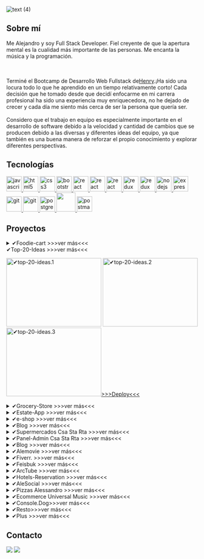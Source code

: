 ![text (4)](https://user-images.githubusercontent.com/101005998/187993785-5f271559-27b0-4b33-a717-35b27248d32f.gif)




## Sobre mí

<p>
Me Alejandro y soy Full Stack Developer. Fiel creyente de que la apertura mental es la cualidad más importante de las personas. Me encanta la música y la programación.

<br><br>
Terminé el Bootcamp de Desarrollo Web Fullstack de<a href="https://www.soyhenry.com">Henry</a>.¡Ha sido una locura todo lo que he aprendido en un tiempo relativamente corto! Cada decisión que he tomado desde que decidí enfocarme en mi carrera profesional ha sido una experiencia muy enriquecedora, no he dejado de crecer y cada día me siento más cerca de ser la persona que quería ser.
<br><br>
Considero que el trabajo en equipo es especialmente importante en el desarrollo de software debido a la velocidad y cantidad de cambios que se producen debido a las diversas y diferentes ideas del equipo, ya que también es una buena manera de reforzar el propio conocimiento y explorar diferentes perspectivas.
</p>

## Tecnologías

<p align="left">  <a href="https://developer.mozilla.org/en-US/docs/Web/JavaScript" target="_blank"> <img src="https://upload.wikimedia.org/wikipedia/commons/thumb/9/99/Unofficial_JavaScript_logo_2.svg/1024px-Unofficial_JavaScript_logo_2.svg.png" alt="javascript" width="40" height="40"/> </a> 
<a href="https://www.w3.org/html/" target="_blank"> <img src="https://upload.wikimedia.org/wikipedia/commons/thumb/3/38/HTML5_Badge.svg/600px-HTML5_Badge.svg.png" alt="html5" width="40" height="40"/> </a>
<a href="https://www.w3schools.com/css/" target="_blank"> <img src="https://cdn4.iconfinder.com/data/icons/social-media-logos-6/512/121-css3-512.png" alt="css3" width="40" height="40"/> </a> 
<a href="https://getbootstrap.com" target="_blank"> <img src="https://upload.wikimedia.org/wikipedia/commons/thumb/b/b2/Bootstrap_logo.svg/1024px-Bootstrap_logo.svg.png" alt="bootstrap" width="40" height="40"/> </a>
<a href="https://reactjs.org/" target="_blank"> <img src="https://seeklogo.com/images/R/react-logo-7B3CE81517-seeklogo.com.png" alt="react" width="40" height="40"/> </a> 
   <a href="https://next.org/" target="_blank"> <img src="https://seeklogo.com/images/N/next-js-logo-7929BCD36F-seeklogo.com.png" alt="react" width="40" height="40"/> </a> 
   <a href="https://typescript.org/" target="_blank"> <img src="https://seeklogo.com/images/T/typescript-logo-B29A3F462D-seeklogo.com.png" alt="react" width="40" height="40"/> </a> 
   <a href="https://tailwind.js.org" target="_blank"> <img src="https://seeklogo.com/images/T/tailwind-css-logo-5AD4175897-seeklogo.com.png" alt="redux" width="40" height="40"/> </a>
   <a href="https://redux.js.org" target="_blank"> <img src="https://seeklogo.com/images/R/redux-logo-9CA6836C12-seeklogo.com.png" alt="redux" width="40" height="40"/> </a>
   <a href="https://nodejs.org" target="_blank"> <img src="https://cdn.pixabay.com/photo/2015/04/23/17/41/node-js-736399_960_720.png" alt="nodejs" height="40"/> </a>
<a href="https://expressjs.com" target="_blank"> <img src="https://i.cloudup.com/zfY6lL7eFa-3000x3000.png" alt="express" height="40"/> </a> 
<a href="https://git-scm.com/" target="_blank"> <img src="https://www.vectorlogo.zone/logos/git-scm/git-scm-icon.svg" alt="git" width="40" height="40"/> </a> 
<a href="https://insomnia.com/" target="_blank"> <img src="https://seeklogo.com/images/I/insomnia-logo-A35E09EB19-seeklogo.com.png" alt="git" width="40" height="40"/> </a> <a href="https://www.postgresql.org" target="_blank"> <img src="https://upload.wikimedia.org/wikipedia/commons/thumb/2/29/Postgresql_elephant.svg/1200px-Postgresql_elephant.svg.png" alt="postgresql" width="40" height="40"/> </a> 
<a href="https://www.mongoDB.org" target="_blank"> <img src="https://w7.pngwing.com/pngs/956/695/png-transparent-mongodb-original-wordmark-logo-icon-thumbnail.png" alt="" width="50" height="50"/> </a> 
<a href="https://postman.com" target="_blank"> <img src="https://www.vectorlogo.zone/logos/getpostman/getpostman-icon.svg" alt="postman" width="40" height="40"/> </a> 
   
</div>

## Proyectos

<details>
    <summary>✔Foodie-cart >>>ver más<<<</summary>
<p><img alt='✔foodie-cart.1' src="https://github.com/Alek30k/Foodie-Cart/assets/101005998/57208188-54e9-4164-9665-948a2b075d78"  width="250" height="180"/>
<img alt='✔foodie-cart.2' src='https://github.com/Alek30k/Foodie-Cart/assets/101005998/bed73156-12e1-4f2e-872b-e490ff31766b' width="250" height="180"/>
 <img alt='✔foodie-cart.3' src='https://github.com/Alek30k/Foodie-Cart/assets/101005998/3c6fe55e-fdd8-4c58-9f39-4e836433df86' width="250" height="180"/><a href="https://foodie-cart-steel.vercel.app/" target="_blank">>>>Deploy<<<</a>     
</details>
    <summary>✔Top-20-Ideas >>>ver más<<<</summary>
<p><img alt='✔top-20-ideas.1' src="https://github.com/Alek30k/Top-50-Ideas/assets/101005998/41bb8207-c76c-47a7-bcd5-c00e4136ac0d"  width="250" height="180"/>
<img alt='✔top-20-ideas.2' src='https://github.com/Alek30k/Top-50-Ideas/assets/101005998/ed582194-d380-4cc6-8c9a-d12bef454762' width="250" height="180"/>
 <img alt='✔top-20-ideas.3' src='https://github.com/Alek30k/Top-50-Ideas/assets/101005998/d19908e3-b378-404f-8665-bad378bf0217' width="250" height="180"/><a href="https://top-50-ideas-ten.vercel.app/" target="_blank">>>>Deploy<<<</a>     
</details>
    <details>
    <summary>✔Grocery-Store >>>ver más<<<</summary>
<p><img alt='✔grocery-store.1' src="https://github.com/Alek30k/Grocery-Store/assets/101005998/70c42e67-6b75-4d3a-8142-5adf339119fc"  width="250" height="180"/>
<img alt='✔grocery-stor.2' src='https://github.com/Alek30k/Grocery-Store/assets/101005998/cd5d8fa8-50ef-4621-a28c-9605bada13fb' width="250" height="180"/>
 <img alt='✔grocery-stor.3' src='https://github.com/Alek30k/Grocery-Store/assets/101005998/c3fd5921-0a49-4fff-a13a-c94fe381dd8e' width="250" height="180"/><a href="#" target="_blank">>>>Deploy<<<</a>     
</details>
    <details>
    <summary>✔Estate-App >>>ver más<<<</summary>
<p><img alt='✔estate-app.1' src="https://github.com/Alek30k/Estate-app/assets/101005998/3d7beed6-07bc-4502-a320-9dbb8036cfd9"  width="250" height="180"/>
<img alt='✔estate-app.2' src='https://github.com/Alek30k/Estate-app/assets/101005998/6796b5ab-3272-40ae-b693-8a6255da330f' width="250" height="180"/>
 <img alt='✔estate-app.3' src='https://github.com/Alek30k/Estate-app/assets/101005998/aa39477f-8120-4aa1-95e3-504ad430320a' width="250" height="180"/><a href="https://estate-app-beta.vercel.app/" target="_blank">>>>Deploy<<<</a>     
</details>
<details>
    <summary>✔e-shop >>>ver más<<<</summary>
<p><img alt='✔e-shop.1' src="https://github.com/Alek30k/Alek30k/assets/101005998/048eb6a7-dadc-4ef9-ac43-67e5fd11ea0d"  width="250" height="180"/>
<img alt='✔e-shop.2' src='https://github.com/Alek30k/Alek30k/assets/101005998/044d05ac-47b4-4326-9d28-a0b22e0c1543' width="250" height="180"/>
 <img alt='✔e-shop.3' src='https://github.com/Alek30k/Alek30k/assets/101005998/3e49790f-a9e8-4c02-94bd-f92595d528b1' width="250" height="180"/><a href="https://e-shop-one-drab.vercel.app/" target="_blank">>>>Deploy<<<</a>     
</details>
<details>
    <summary>✔Blog >>>ver más<<<</summary>
<p><img alt='✔blog.1' src='https://github.com/Alek30k/Blog_App/assets/101005998/5ecb6200-3921-43ea-b98d-151ee0cf812a' width="250" height="180"/>
<img alt='✔blog.2' src='https://github.com/Alek30k/Blog_App/assets/101005998/54b19191-bb08-4b64-a96f-048d9f8805ea' width="250" height="180"/>
 <img alt='✔blog.3' src='https://github.com/Alek30k/Blog_App/assets/101005998/66a5ff2e-b4b3-4a0a-a7dd-795e6dd07ea9' width="250" height="180"/>     
</details>

<details>
    <summary>✔Supermercados Csa Sta Rta  >>>ver más<<<</summary>
<p><img alt='✔Super.1' src='https://github.com/Alek30k/Alek30k/assets/101005998/ca955437-0e60-4e4a-8422-eea5736d1fc4' width="250" height="180"/>
<img alt='✔Super.2' src='https://github.com/Alek30k/Alek30k/assets/101005998/e4653e8f-b21e-46f5-a6a9-c55337ba2429' width="250" height="180"/>
 <img alt='✔Super.3' src='https://github.com/Alek30k/Alek30k/assets/101005998/58bfec5f-428e-4f3b-916c-e6b21870970e' width="250" height="180"/><a href="https://csarta.vercel.app/" target="_blank">>>>Deploy<<<</a>     
</details>

<details>
    <summary>✔Panel-Admin Csa Sta Rta  >>>ver más<<<</summary>
<p><img alt='✔panel.1' src='https://github.com/Alek30k/PanelAdmin/assets/101005998/40202b4d-9899-42bd-b6b6-c18bec401df0' width="250" height="180"/>
<img alt='✔panel.2' src='https://github.com/Alek30k/PanelAdmin/assets/101005998/3ad3e109-44ee-485b-b9ee-c33dd8b232b8' width="250" height="180"/>
 <img alt='✔panel.3' src='https://github.com/Alek30k/PanelAdmin/assets/101005998/b845952e-8a15-4dd8-8b21-375f0ff24293' width="250" height="180"/><a href="https://panel-admin-two.vercel.app/" target="_blank">>>>Deploy<<<</a>     
</details>
   
   <details>
    <summary>✔Blog  >>>ver más<<<</summary>
<p><img alt='✔Blog.1' src='https://github.com/Alek30k/learnNext.js/assets/101005998/3c9c4f86-a089-4e6c-94af-ca4b2b905584' width="250" height="180"/>
<img alt='✔Blog.2' src='https://github.com/Alek30k/learnNext.js/assets/101005998/eaf86512-6b20-4f8e-a6a3-549018cb41e2' width="250" height="180"/>
 <img alt='✔Blog.3' src='https://github.com/Alek30k/learnNext.js/assets/101005998/35c43881-ff67-4bbf-9844-77615c5dcd96' width="250" height="180"/><a href="https://blog-next-iee4tdka0-alek30k.vercel.app" target="_blank">>>>Deploy<<<</a>     
</details>

<details>
    <summary>✔Alemovie  >>>ver más<<<</summary>
<p><img alt='✔Movie.1' src='https://user-images.githubusercontent.com/101005998/228261001-935d6e77-8151-40f4-a572-8f191d85bfab.png' width="250" height="180"/>
<img alt='✔Movie.2' src='https://user-images.githubusercontent.com/101005998/228261157-833f0ecf-6cb4-47de-b6e0-de79efe98300.png' width="250" height="180"/>
 <img alt='✔Movie.3' src='https://user-images.githubusercontent.com/101005998/228261442-56473daf-4c16-48c5-a9eb-01e90bce08a6.png' width="250" height="180"/><a href="https://voluble-jelly-c121e1.netlify.app/" target="_blank">>>>Deploy<<<</a>     
</details>


<details>
    <summary>✔Fiverr.   >>>ver más<<<</summary>
<p><img alt='✔Fiverr.1' src='https://user-images.githubusercontent.com/101005998/219974106-a3ad4d29-4a51-4180-9fb7-cbef45992643.png' width="250" height="180"/>
<img alt='✔Fiverr.2' src='https://user-images.githubusercontent.com/101005998/219974232-73fb5a7d-2455-437f-bcec-90d920941e88.png' width="250" height="180"/>
 <img alt='✔Fiverr.3' src='https://user-images.githubusercontent.com/101005998/219974256-8a3da070-0583-4012-ac68-14bdc8be6160.png' width="250" height="180"/><a href="https://merry-bienenstitch-43a67e.netlify.app" target="_blank">>>>Deploy<<<</a></details>

<details>
    <summary>✔Feisbuk   >>>ver más<<<</summary>
<p><img alt='✔Feisbuk' src='https://user-images.githubusercontent.com/101005998/201527099-8e3eea28-df60-49ce-8713-123af938b2f2.png' width="250" height="180"/>
<img alt='✔Feisbuk2' src='https://user-images.githubusercontent.com/101005998/201527171-bb52d288-e839-4548-ab1a-d8202487dc2d.png' width="250" height="180"/>
 <img alt='✔Feisbuk3' src='https://user-images.githubusercontent.com/101005998/201527217-7c99836d-375a-49fb-b692-1408ad76c659.png' width="250" height="180"/><a href="https://socialfeisbuk-or0g0pnjo-alek30k.vercel.app/" target="_blank">>>>Deploy<<<</a></details>
    
<details>
    <summary>✔ArcTube   >>>ver más<<<</summary>
 <p><img alt='✔ArcTube' src='https://user-images.githubusercontent.com/101005998/198392701-f7227cb4-82f6-4ecb-bc19-afeeeb8fc09f.png' width="250" height="180"/>
<img alt='✔ArcTube2' src='https://user-images.githubusercontent.com/101005998/198392864-a007aadf-be22-4b2e-b715-48d1d3780640.png' width="250" height="180"/>
 <img alt='✔ArcTube3' src='https://user-images.githubusercontent.com/101005998/198393680-6aa865fd-176a-4203-9f42-47c8ee0d0f42.png' width="250" height="180"/><a href="https://arctube.vercel.app/" target="_blank">>>>Deploy<<<</a></details>

 <details>
    <summary>✔Hotels-Reservation  >>>ver más<<<</summary>
 <p><img alt='✔Hotels-Reservation' src='https://user-images.githubusercontent.com/101005998/194777791-13f98d6d-6433-4b75-bab1-04026846594d.png' width="250" height="180"/>
<img alt='✔Ecomerce Universal Music2' src='https://user-images.githubusercontent.com/101005998/194777918-f353c262-be8c-47ed-a713-13dadb0038dc.png' width="250" height="180"/>
 <img alt='✔Ecomerce Universal Music3' src='https://user-images.githubusercontent.com/101005998/194777934-4d9cae6e-e40e-4e13-817f-916abd26e1df.png' width="250" height="180"/><a href="https://f-hotel-reservation.vercel.app/" target="_blank">>>>Deploy<<<</a></details>
     
<details>
    <summary>✔AleSocial  >>>ver más<<<</summary>
 <p><img alt='✔AleSocial1' src='https://user-images.githubusercontent.com/101005998/220920709-d6c7b3ca-52a7-4246-9b96-a528b5db02b6.png' width="250" height="180"/>
<img alt='✔AleSocial2' src='https://user-images.githubusercontent.com/101005998/220921075-448abb3f-6414-4f1f-a435-c59fc3050daa.png' width="250" height="180"/>
 <img alt='✔AleSocial3' src='https://user-images.githubusercontent.com/101005998/220921206-4171b676-f663-48fb-a434-15ed78f5b024.png' width="250" height="180"/><a href="https://alesocial.vercel.app/login" target="_blank">>>>Deploy<<<</a></details>

 <details>
    <summary>✔Pizzas Alessandro  >>>ver más<<<</summary>
 <p><img alt='✔Alessandro1' src='https://github.com/Alek30k/Pizza-Alessandro/assets/101005998/f603d28d-ba41-44b0-a963-bbd0551e8900' width="250" height="180"/>
<img alt='✔Alessandro2' src='https://github.com/Alek30k/Pizza-Alessandro/assets/101005998/79149cba-7c69-4480-a88d-2d7602862b7e' width="250" height="180"/>
 <img alt='✔Alessandro3' src='https://github.com/Alek30k/Pizza-Alessandro/assets/101005998/40620771-57d3-4312-a67d-0972f819e097' width="250" height="180"/><a href="https://pizza-alessandro.vercel.app/" target="_blank">>>>Deploy<<<</a></details>

<details>
    <summary>✔Ecommerce Universal Music >>>ver más<<<</summary>
 <p><img alt='✔Ecommerce Universal Music' src='https://user-images.githubusercontent.com/101005998/187280053-0cb266b8-4ccd-4cc1-ac87-c41f2466845b.png' width="250" height="180"/>
<img alt='✔Ecomerce Universal Music2' src='https://user-images.githubusercontent.com/101005998/187325973-abee7594-6dfc-4ebb-a670-0527cc4feb37.png' width="250" height="180"/>
 <img alt='✔Ecomerce Universal Music3' src='https://user-images.githubusercontent.com/101005998/187327005-0f51a729-505e-459b-8f25-dbf3cea26ad0.png' width="250" height="180"/><a href="https://universalmusic-henry.web.app/" target="_blank">>>>Deploy<<<</a></details>
 
 <details>
    <summary>✔Console.Dog>>>ver más<<<</summary>   
 ✔console.Dog()<br />
<img alt='✔DogsApp' src='https://user-images.githubusercontent.com/101005998/187280312-c69bc122-9e74-4ff5-8eec-36a5939c20d0.png' width="250" height="180"/>
 <img alt='✔DogsApp' src='https://user-images.githubusercontent.com/101005998/187328880-606437d8-b7f9-407e-ad25-56558d5f4654.png' width="250" height="180"/>
 <img alt='✔DogsApp' src='https://user-images.githubusercontent.com/101005998/187328983-b1b510aa-be21-48c8-a996-86109c729cb2.png' width="250" height="180"/><a href="https://dogs-project-alejandro.vercel.app/">>>>Deploy<<<</a></details>
                    
<details>
    <summary>✔Resto>>>ver más<<<</summary>
<img alt='✔Food' src='https://user-images.githubusercontent.com/101005998/187329762-d2a7efef-6ddc-4b4d-8e9e-5b92be1b726e.png' width="250" height="180"/>
 <img alt='✔Food' src='https://user-images.githubusercontent.com/101005998/187281087-f9c7f4ae-c90e-408c-a821-d3aedf39d647.png' width="250" height="180"/>
  <img alt='✔Food' src='https://user-images.githubusercontent.com/101005998/187329964-84040bec-65fa-4ea1-ae2f-1d63e3b26aa7.png' width="250" height="180"/><a href="https://curious-starburst-fc97ca.netlify.app/" target="_blank">>>>Deploy<<<</a></details>
                         
 <details>
    <summary>✔Plus  >>>ver más<<<</summary>
  <div> 
 <img alt='✔shop' src='https://user-images.githubusercontent.com/101005998/194778929-19799d4e-f22c-4211-a2f6-102117831e48.png' width="250" height="180"/><a href="https://shop-arc.vercel.app/" target="_blank">>>>Deploy<<<</a></div>
<div> <img alt='✔weather' src='https://user-images.githubusercontent.com/101005998/194778808-56a82443-f1a4-4afe-9d69-dfeb3b93c711.png' width="250" height="180"/><a href="https://weather-app-murex-five.vercel.app/" target="_blank">>>>Deploy<<<</a></div>
 <div><img alt='✔Food' src='https://user-images.githubusercontent.com/101005998/187330545-555abca4-ef26-40f0-ad3a-90bf64d26976.png' width="250" height="180"/><a href="https://alejandro-cabrera-headphones.netlify.app/" target="_blank">>>>Deploy<<<</a></div>
<div><img alt='✔Snake' src='https://user-images.githubusercontent.com/101005998/187290489-89bfd5da-a3a5-41be-bd43-27ed033a3c62.png' width="250" height="180"/><a href="https://alejandro-cabrera-game-snake.netlify.app/" target="_blank">>>>Deploy<<<</a></div>
<div><img alt='✔Memory' src='https://user-images.githubusercontent.com/101005998/187290659-4005ed9b-aafc-481d-a438-36f3436e6624.png' width="250" height="180"/><a href="https://alejandro-cabrera-juego-memoria.netlify.app/" target="_blank">>>>Deploy<<<</a></div>
 </details>



## Contacto

<div> 
 <a href="https://www.linkedin.com/in/alejandro-cabrera-7b13a7177/"><img src="https://img.shields.io/badge/LinkedIn-0077b5?style=for-the-badge&logo=linkedin&logoColor=white" target="_blank"></a> <a href="mailto:alemank23k@gmail.com?Subject=Aquí%20el%20asunto%20del%20mail" target="_blank"><img src="https://img.shields.io/badge/GMAIL-f14b28?style=for-the-badge&logo=gmail&logoColor=white" target="_blank"></a>
</div>



<!--
**Alek30k/Alek30k** is a ✨ _special_ ✨ repository because its `README.md` (this file) appears on your GitHub profile.

Here are some ideas to get you started:

- 🔭 I’m currently working on ...
- 🌱 I’m currently learning ...
- 👯 I’m looking to collaborate on ...
- 🤔 I’m looking for help with ...
- 💬 Ask me about ...
- 📫 How to reach me: ...
- 😄 Pronouns: ...
- ⚡ Fun fact: ...
-->
